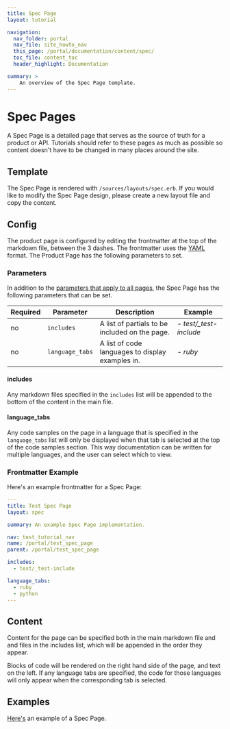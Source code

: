 ```yaml
---
title: Spec Page 
layout: tutorial

navigation:
  nav_folder: portal 
  nav_file: site_howto_nav 
  this_page: /portal/documentation/content/spec/
  toc_file: content_toc
  header_highlight: Documentation

summary: > 
    An overview of the Spec Page template. 
---
```


# Spec Pages

A Spec Page is a detailed page that serves as the source of truth for a product or API. Tutorials should refer to these pages as much as possible so content doesn't have to be changed in many places around the site. 

## Template 

The Spec Page is rendered with `/sources/layouts/spec.erb`. If you would like to modify the Spec Page design, please create a new layout file and copy the content. 

## Config 

 The product page is configured by editing the frontmatter at the top of the markdown file, between the 3 dashes. The frontmatter uses the [YAML](https://en.wikipedia.org/wiki/YAML) format. The Product Page has the following parameters to set.

### Parameters

In addition to the [parameters that apply to all pages](), the Spec Page has the following parameters that can be set.
 
Required | Parameter | Description | Example 
---------|-----------|-------------|--------
no | `includes` | A list of partials to be included on the page. | *- test/_test-include* |
no | `language_tabs` | A list of code languages to display examples in. | *- ruby* |

#### includes 

Any markdown files specified in the `includes` list will be appended to the bottom of the content in the main file. 

#### language_tabs 

Any code samples on the page in a language that is specified in the `language_tabs` list will only be displayed when that tab is selected at the top of the code samples section. This way documentation can be written for multiple languages, and the user can select which to view. 

### Frontmatter Example 

Here's an example frontmatter for a Spec Page: 

```YAML
---
title: Test Spec Page
layout: spec

summary: An example Spec Page implementation.

nav: test_tutorial_nav
name: /portal/test_spec_page
parent: /portal/test_spec_page

includes:
  - test/_test-include

language_tabs: 
  - ruby 
  - python
---
```

## Content 

Content for the page can be specified both in the main markdown file and and files in the includes list, which will be appended in the order they appear. 

Blocks of code will be rendered on the right hand side of the page, and text on the left. If any language tabs are specified, the code for those languages will only appear when the corresponding tab is selected. 

## Examples 

[Here's](/portal/example_pages/example_spec_page/) an example of a Spec Page. 